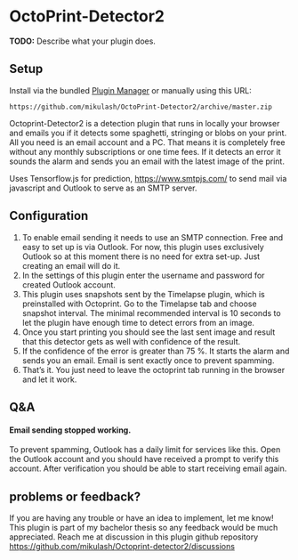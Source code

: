 # OctoPrint-Detector2

**TODO:** Describe what your plugin does.

## Setup

Install via the bundled [Plugin Manager](https://docs.octoprint.org/en/master/bundledplugins/pluginmanager.html)
or manually using this URL:

    https://github.com/mikulash/OctoPrint-Detector2/archive/master.zip

Octoprint-Detector2 is a detection plugin that runs in locally your browser and emails you if it detects some spaghetti, stringing or blobs on your print. All you need is an email account and a PC.
That means it is completely free without any monthly subscriptions or one time fees. If it detects an error it sounds the alarm and sends you an email with the latest image of the print.

Uses Tensorflow.js for prediction, https://www.smtpjs.com/ to send mail via javascript and Outlook to serve as an SMTP server.

## Configuration

1. To enable email sending it needs to use an SMTP connection. Free and easy to set up is via Outlook. For now, this plugin uses exclusively Outlook so at this moment there is no need for extra set-up. Just creating an email will do it.
2. In the settings of this plugin enter the username and password for created Outlook account.
3. This plugin uses snapshots sent by the Timelapse plugin, which is preinstalled with Octoprint. Go to the Timelapse tab and choose snapshot interval. The minimal recommended interval is 10 seconds to let the plugin have enough time to detect errors from an image.
4. Once you start printing you should see the last sent image and result that this detector gets as well with confidence of the result.
5. If the confidence of the error is greater than 75 %. It starts the alarm and sends you an email. Email is sent exactly once to prevent spamming.
6. That’s it. You just need to leave the octoprint tab running in the browser and let it work.

## Q&A
#### Email sending stopped working.
To prevent spamming, Outlook has a daily limit for services like this. Open the Outlook account and you should have received a prompt to verify this account. After verification you should be able to start receiving email again.

## problems or feedback?
If you are having any trouble or have an idea to implement, let me know! This plugin is part of my bachelor thesis so any feedback would be much appreciated. Reach me at discussion in this plugin github repository
https://github.com/mikulash/Octoprint-detector2/discussions
